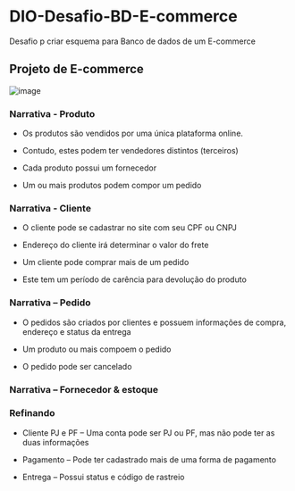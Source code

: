 # DIO-Desafio-BD-E-commerce


Desafio p criar esquema para Banco de dados de um E-commerce


## Projeto de E-commerce
![image](https://user-images.githubusercontent.com/113698923/192051652-eb7e69dd-f170-4f38-9c01-a9871b2cd51d.png)

### Narrativa - Produto
 - Os produtos são vendidos por uma única plataforma online.

 - Contudo, estes podem ter vendedores distintos (terceiros)

 - Cada produto possui um fornecedor

 - Um ou mais produtos podem compor um pedido

### Narrativa - Cliente
 - O cliente pode se cadastrar no site com seu CPF ou CNPJ
 
 - Endereço do cliente irá determinar o valor do frete
 
 - Um cliente pode comprar mais de um pedido
 
 - Este tem um período de carência para devolução do produto
 
 ### Narrativa – Pedido
 - O pedidos são criados por clientes e possuem informações de compra, endereço e status da entrega
 
 - Um produto ou mais compoem o pedido
 
 - O pedido pode ser cancelado
 
 ### Narrativa – Fornecedor & estoque
 
 ### Refinando
 
 - Cliente PJ e PF – Uma conta pode ser PJ ou PF, mas não pode ter as duas informações
 
 - Pagamento – Pode ter cadastrado mais de uma forma de pagamento
 
 - Entrega – Possui status e código de rastreio
 





